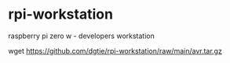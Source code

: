 # rpi-workstation
raspberry pi zero w - developers workstation

wget https://github.com/dgtie/rpi-workstation/raw/main/avr.tar.gz
